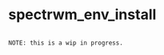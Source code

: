 # spectrwm_env_install

```Post Archlinux net install; Spectrwm, base packages and pacstrap BlackArch Linux packages

NOTE: this is a wip in progress.
```
